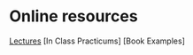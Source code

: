 # Online resources

[Lectures](https://uncch.hosted.panopto.com/Panopto/Pages/Sessions/List.aspx?folderID=4e16fc30-c3d8-43d9-a0b5-ae7d010e47f0)
[In Class Practicums]
[Book Examples]


